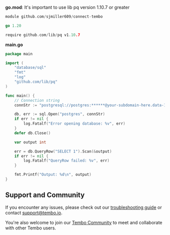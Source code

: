 **go.mod**: It's important to use lib pq version 1.10.7 or greater

``` go title="go.mod"
module github.com/sjmiller609/connect-tembo

go 1.20

require github.com/lib/pq v1.10.7
```

**main.go**

``` go title="main.go"
package main

import (
	"database/sql"
	"fmt"
	"log"
	"github.com/lib/pq"
)

func main() {
	// Connection string
	connStr := "postgresql://postgres:******@your-subdomain-here.data-1.use1.tembo.io:5432?sslmode=require"

	db, err := sql.Open("postgres", connStr)
	if err != nil {
		log.Fatalf("Error opening database: %v", err)
	}
	defer db.Close()

	var output int

	err = db.QueryRow("SELECT 1").Scan(&output)
	if err != nil {
		log.Fatalf("QueryRow failed: %v", err)
	}

	fmt.Printf("Output: %d\n", output)
}
```

## Support and Community

If you encounter any issues, please check out our [troubleshooting guide](/docs/product/cloud/troubleshooting) or contact [support@tembo.io](mailto:support@tembo.io).

You're also welcome to join our [Tembo Community](https://join.slack.com/t/tembocommunity/shared_invite/zt-23o25qt91-AnZoC1jhLMLubwia4GeNGw) to meet and collaborate with other Tembo users.
